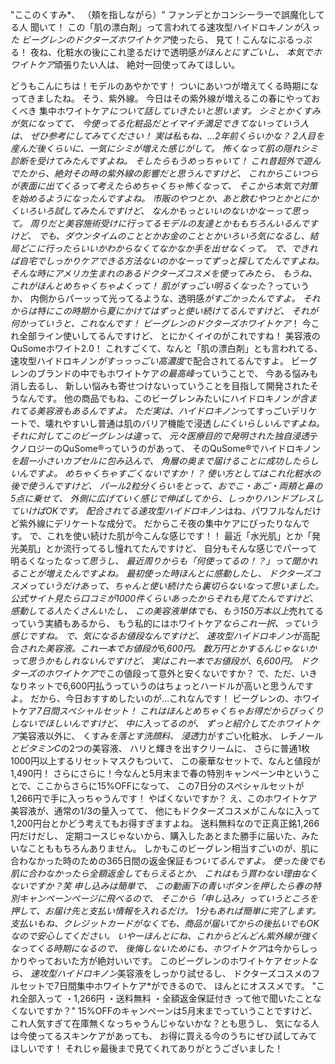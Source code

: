"ここのくすみ*、
（頬を指しながら）"
ファンデとかコンシーラーで誤魔化してる人
聞いて！
この「肌の漂白剤」って言われてる速攻型ハイドロキノン*が入った
ビーグレンのドクターズホワイトケア*使ったら、
見て！こんなにぷるっぷる！
夜ね、化粧水の後にこれ塗るだけで透明感*がほんとにすごいし、
本気でホワイトケア*頑張りたい人は、
絶対一回使ってみてほしい。

どうもこんにちは！モデルのあやかです！
ついにあいつが増えてくる時期になってきましたね。
そう、紫外線。
今日はその紫外線が増えるこの春にやっておくべき
集中ホワイトケア*について話していきたいと思います。
シミとかくすみが気になってて、
今使ってる化粧品だとイマイチ満足できてないっていう人は、
ぜひ参考にしてみてください！
実は私もね、…2年前くらいかな？
2人目を産んだ後くらいに、一気にシミが増えた感じがして。
怖くなって肌の隠れシミ診断を受けてみたんですよね。
そしたらもうめっちゃいて！
これ昔超外で遊んでたから、絶対その時の紫外線の影響だと思うんですけど、
これからこいつらが表面に出てくるって考えたらめちゃくちゃ怖くなって、
そこから本気で対策を始めるようになったんですよね。
市販のやつとか、あと飲むやつとかとにかくいろいろ試してみたんですけど、
なんかもっといいのないかなーって思って。
周りだと美容施術受けに行ってるモデルの友達とかももちろんいるんですけど、
でも、ダウンタイムのこととかお金のこととかいろいろ気になるし、結局どこに行ったらいいかわからなくてなかなか手を出せなくって。
で、できれば自宅でしっかりケアできる方法ないのかなーってずっと探してたんですよね。
そんな時にアメリカ生まれのあるドクターズコスメを使ってみたら、
もうね、これがほんとめちゃくちゃよくって！
肌がすっごい明るくなった*？っていうか、
内側からパーッって光ってるような、透明感*がすごかったんですよ。
それからは特にこの時期から夏にかけてはずっと使い続けてるんですけど、
それが何かっていうと、これなんです！
ビーグレンのドクターズホワイトケア*！
今これ全部ライン使いしてるんですけど、
とにかくイイのがこれですね！
美容液のQuSomeホワイト2.0！
これすごくて、なんと「肌の漂白剤」とも言われてる、速攻型ハイドロキノン*がすっっっごい高濃度*で配合されてるんですよ。
ビーグレンのブランドの中でもホワイトケア*の最高峰*っていうことで、
今ある悩みも消し去るし、
新しい悩みも寄せつけないっていうことを目指して開発されたそうなんです。
他の商品でもね、このビーグレンみたいにハイドロキノン*が含まれてる美容液もあるんですよ。
ただ実は、ハイドロキノン*ってすっごいデリケートで、壊れやすいし普通は肌のバリア機能で浸透*しにくいらしいんですよね。
それに対してこのビーグレンは違って、
元々医療目的で発明された独自浸透*テクノロジーのQuSome®︎っていうのがあって、
そのQuSome®︎でハイドロキノン*を超ー小さいカプセルに包み込んで、
角層の奥まで届けることに成功したらしいんですよ。
めちゃくちゃすごくないですか！？
使い方としてはこれ化粧水の後で使うんですけど、
パール2粒分くらいをとって、おでこ・あご・両頬と鼻の5点に乗せて、
外側に広げていく感じで伸ばしてから、しっかりハンドプレスしていけばOKです。
配合されてる速攻型ハイドロキノン*はね、パワフルなんだけど紫外線にデリケートな成分で。
だからこそ夜の集中ケアにぴったりなんです。
で、これを使い続けた肌が今こんな感じです！！
最近「水光肌」とか「発光美肌」とか流行ってるし憧れてたんですけど、
自分もそんな感じでパーって明るくなった*なって思うし、
最近周りからも「何使ってるの！？」って聞かれることが増えたんですよね。
最初使った時ほんとに感動したし、
ドクターズコスメっていうだけあって、ちゃんと使い続けたら裏切らないなって思いました。
公式サイト見たら口コミが1000件くらいあったからそれも見てたんですけど、
感動してる人たくさんいたし、
この美容液単体でも、もう150万本以上*売れてるっていう実績もあるから、
もう私的にはホワイトケア*ならこれ一択、っていう感じですね。
で、気になるお値段なんですけど、
速攻型ハイドロキノン*が高配合*された美容液。これ一本でお値段が6,600円。
数万円とかするんじゃないかって思うかもしれないんですけど、
実はこれ一本でお値段が、6,600円。
ドクターズのホワイトケア*でこの値段って意外と安くないですか？
で、ただ、いきなりネットで6,600円払うっていうのはちょっとハードルが高いと思うんですよ。
だから、今日おすすめしたいのが…これなんです！
ビーグレンの、ホワイトケア*7日間スペシャルセット！
これはほんとめちゃくちゃお得だからびっくりしないでほしいんですけど、
中に入ってるのが、
ずっと紹介してたホワイトケア*美容液以外に、
くすみ*を落とす洗顔料、
浸透*力がすごい化粧水、
レチノール*とビタミンC*の2つの美容液、
ハリと輝きを出すクリームに、
さらに普通1枚1000円以上するリセットマスクもついて、
この豪華なセットで、なんと値段が1,490円！
さらにさらに！今なんと5月末まで春の特別キャンペーン中ということで、ここからさらに15%OFFになって、
この7日分のスペシャルセットが1,266円で手に入っちゃうんです！
やばくないですか？
え、このホワイトケア美容液が、通常の1/3の量入ってて、
他にもドクターズコスメがこんなに入って1,200円台とかどう考えてもお得すぎますよね。
送料無料なので正真正銘1,266円だけだし、
定期コースじゃないから、購入したあとまた勝手に届いた、みたいなことももちろんありません。
しかもこのビーグレン相当すごいのが、肌に合わなかった時のための365日間の返金保証*もついてるんですよ。
使った後でも肌に合わなかったら全額返金してもらえるとか、
これはもう買わない理由なくないですか？笑
申し込みは簡単で、
この動画下の青いボタンを押したら春の特別キャンペーンページに飛べるので、
そこから「申し込み」っていうところを押して、お届け先と支払い情報を入れるだけ。
1分もあれば簡単に完了します。
支払いもね、クレジットカードがなくても、商品が届いてからの後払いでもOKなので安心してください。
いやーほんとにね、これからどんどん紫外線が強くなってくる時期になるので、
後悔しないためにも、ホワイトケア*は今からしっかりやっておいた方が絶対いいです。
このビーグレンのホワイトケア*セットなら、
速攻型ハイドロキノン*美容液をしっかり試せるし、
ドクターズコスメのフルセットで7日間集中ホワイトケア*ができるので、
ほんとにオススメです。
"これ全部入って
・1,266円
・送料無料
・全額返金保証付き
って他で聞いたことなくないですか？"
15%OFFのキャンペーンは5月末までっていうことですけど、
これ人気すぎて在庫無くなっちゃうんじゃないかな？とも思うし、
気になる人は今使ってるスキンケアがあっても、
お得に買える今のうちにぜひ試してみてほしいです！
それじゃ最後まで見てくれてありがとうございました！